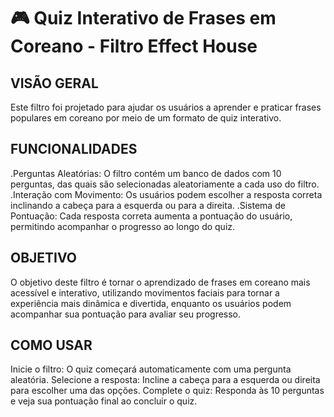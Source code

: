 # 🎮 Quiz Interativo de Frases em Coreano - Filtro Effect House

## VISÃO GERAL

Este filtro foi projetado para ajudar os usuários a aprender e praticar frases populares em coreano por meio de um formato de quiz interativo.

## FUNCIONALIDADES

.Perguntas Aleatórias: O filtro contém um banco de dados com 10 perguntas, das quais  são selecionadas aleatoriamente a cada uso do filtro.
.Interação com Movimento: Os usuários podem escolher a resposta correta inclinando a cabeça para a esquerda ou para a direita.
.Sistema de Pontuação: Cada resposta correta aumenta a pontuação do usuário, permitindo acompanhar o progresso ao longo do quiz.

## OBJETIVO

O objetivo deste filtro é tornar o aprendizado de frases em coreano mais acessível e interativo, utilizando movimentos faciais para tornar a experiência mais dinâmica e divertida, enquanto os usuários podem acompanhar sua pontuação para avaliar seu progresso.

## COMO USAR 

Inicie o filtro: O quiz começará automaticamente com uma pergunta aleatória.
Selecione a resposta: Incline a cabeça para a esquerda ou direita para escolher uma das opções.
Complete o quiz: Responda às 10 perguntas e veja sua pontuação final ao concluir o quiz.
